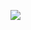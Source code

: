 <!-- ### Hi there 👋
-->

<!-- [![willianrod's wakatime stats](https://github-readme-stats.vercel.app/api/wakatime?username=sotnak)](https://github.com/anuraghazra/github-readme-stats)

[![Top Langs](https://github-readme-stats.vercel.app/api/top-langs/?username=sotnak&layout=compact&hide=jupyter%20notebook,cmake,makefile)](https://github.com/anuraghazra/github-readme-stats)
-->

[![](https://wakatime.com/share/@sotnak/81226636-f334-43b6-9c64-9871e0ff27f9.svg)](https://wakatime.com/@sotnak)

<!--
**sotnak/sotnak** is a ✨ _special_ ✨ repository because its `README.md` (this file) appears on your GitHub profile.

Here are some ideas to get you started:

- 🔭 I’m currently working on ...
- 🌱 I’m currently learning ...
- 👯 I’m looking to collaborate on ...
- 🤔 I’m looking for help with ...
- 💬 Ask me about ...
- 📫 How to reach me: ...
- 😄 Pronouns: ...
- ⚡ Fun fact: ...
-->
